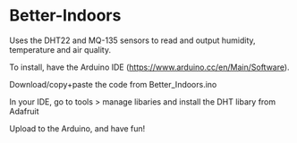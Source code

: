 # Better-Indoors
Uses the DHT22 and MQ-135 sensors to read and output humidity, temperature and air quality.

To install, have the Arduino IDE (https://www.arduino.cc/en/Main/Software).

Download/copy+paste the code from Better_Indoors.ino

In your IDE, go to tools > manage libaries and install the DHT libary from Adafruit

Upload to the Arduino, and have fun!
